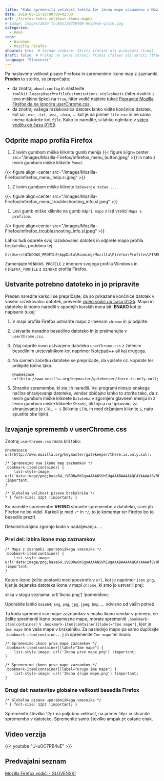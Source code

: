 ```yaml
---
title: "Kako spremeniti velikost teksta ter ikono mape zaznamkov v Mozilla Firefox"
date: 2018-08-15T18:00:00+02:00
url: /firefox-tekst-velikost-ikona-mape/
# image: images/2024-thumbs/20220408-AnyDesk-quick.jpg
categories: 
  - Kako
tags: 
  - Windows
  - Mozilla Firefox
showtoc: true  # Seznam vsebine: Skriti (false) ali prikazati (true)
draft: false  # Prikaz na javni strani: Prikaz (false) ali skriti (true)
language: "Slovenski"
---
```


Pa nastavimo velikost pisave Firefoxa in spremenimo ikone map z zaznamki. **Preden** to storite, se prepričajte:

- da znotraj `about:config` in nastavite `toolkit.legacyUserProfileCustomizations.stylesheets` (hiter dvoklik z levo miškino tipko) na `true`, hiter vodič najdete tukaj: [Popravite Mozilla Firefox da ne ignorira userChrome.css](https://www.youtube.com/watch?v=rVJnEDhHXdQ&list=PLbvZxzmdNckxgR98xK9iSVsO4bySit-q2 "Kliknite/tapnite za obisk vodiča!"),
- da znotraj vašega raziskovalca datotek lahko vidite končnice datotek, kot so `.exe`, `.txt`, `.msi`, `.docx`, ... kot je na primer `file.exe` in ne samo imena datoteke kot `file`. Kako to naredite, si lahko ogledate v [video vodiču ob času 01:59](https://youtu.be/wWs_UwVntFU?si=jACAf5M_ZNkZE4MJ&t=119 "Kliknite/tapnite za skok na ta del videoposnetka!").

## Odprite mapo profila Firefox

1. Z levim gumbom miške kliknite gumb menija {{< figure align=center src="/images/Mozilla-Firefox/mfirefox_menu_button.jpeg" >}} in nato z levim gumbom miške kliknite `Pomoč`.

 {{< figure align=center src="/images/Mozilla-Firefox/mfirefox_menu_help.sl.jpeg" >}}

1. Z levim gumbom miške kliknite `Reševanje težav ...`.

 {{< figure align=center src="/images/Mozilla-Firefox/mfirefox_menu_troubleshooting_info.sl.jpeg" >}}

1. Levi gumb miške kliknite na gumb `Odpri mapo` v isti vrstici `Mapa s profilom`.

 {{< figure align=center src="/images/Mozilla-Firefox/mfirefox_troubleshooting_info.sl.jpeg" >}}

Lahko tudi odprete svoj raziskovalec datotek in odprete mapo profila brskalnika, podobno tej:

    C:\Users\WINDOWS_PROFILE\AppData\Roaming\Mozilla\Firefox\Profiles\FIREFOX_PROFILE.default

Zamenjajte `WINDOWS_PROFILE` z imenom svojega profila Windows in `FIREFOX_PROFILE` z oznako profila Firefox.

## Ustvarite potrebno datoteko in jo pripravite

Preden naredite karkoli se prepričajte, da so prikazane končnice datotek v vašem raziskovalcu datotek, preverite [video vodič ob času 01:35](https://www.youtube.com/watch?v=U-uOC7PB4uE&t=119 "Kliknite/tapnite za skok na ta čas videa!"). Mapo in datoteko ki bomo naredili v spodnjih korakih mora biti **ENAKO** kot je napisano tukaj!

1. V mapi profila Firefox ustvarite mapo z imenom `chrome` in jo odprite.
2. Ustvarite navadno besedilno datoteko in jo preimenujte v `userChrome.css`.
3. Zdaj odprite novo ustvarjeno datoteko `userChrome.css` z želenim besedilnim urejevalnikom kot naprimer [Notepad++](https://notepad-plus-plus.org/ "Kliknite/tapnite za obisk Notepad++!") ali kaj drugega.
4. Na samem začetku datoteke se prepričajte, da vpišete oz. kopirate ter prilepite točno tako:
   
       @namespace url(http://www.mozilla.org/keymaster/gatekeeper/there.is.only.xul);

5. Shranite spremembe, ki ste jih naredili. Vsi programi nimajo enakega načina shranjevanja datoteke, vendar običajno lahko to storite tako, da z levim gumbom miške kliknete `Datoteka` v zgornjem glavnem meniju in z levim gumbom miške kliknete `Shrani`, bližnjica na tipkovnici za shranjevanje je `CTRL + S` (kliknite `CTRL` in med držanjem kliknite `S`, nato spustite obe tipki).

## Izvajanje sprememb v userChrome.css

Znotraj `userChrome.css` mora biti tako:

    @namespace url(http://www.mozilla.org/keymaster/gatekeeper/there.is.only.xul);

    /* Spremenimo vse ikone map zaznamkov */
    .bookmark-item[container] {
        list-style-image: url('data:image/png;base64,iVBORw0KGgoAAAANSUhEUgAAABAAAAAQCAYAAAAf8/9hAAAAjklEQVR42mNkAIIfx2xbgVQWAwHw//9/hh9cVgxX7ny5aBs6zQEkxgg1YD2QCiBkAAgwCdowXH0u8cHQKV9w1ICBNODaC4kvH24vUHVIO/+CLANuvhJnUGVdu4PD6rAnJQYcABrgOMIN2A00wI3MaBT/+vHOQl371PP3YQYQn505rRgu3/180S50ugNIDACEZogRw/LarAAAAABJRU5ErkJggg==') !important;
    }

    /* Globalna velikost pisave brskalnika */
    * { font-size: 12pt !important; }

Ko naredite spremembe **VEDNO** shranite spremembe v datoteko, sicer jih Firefox ne bo videl. Karkoli je med `/*` in `*/`, to je komentar ter Firefox bo to besedilo prezrl. 

Dekonstruirajmo zgornjo kodo v nadaljevanju... .

### Prvi del: izbira ikone map zaznamkov

    /* Mapa z zaznamki uporabniškega vmesnika */
    .bookmark-item[container] {
        list-style-image: url('data:image/png;base64,iVBORw0KGgoAAAANSUhEUgAAABAAAAAQCAYAAAAf8/9hAAAAjklEQVR42mNkAIIfx2xbgVQWAwHw//9/hh9cVgxX7ny5aBs6zQEkxgg1YD2QCiBkAAgwCdowXH0u8cHQKV9w1ICBNODaC4kvH24vUHVIO/+CLANuvhJnUGVdu4PD6rAnJQYcABrgOMIN2A00wI3MaBT/+vHOQl371PP3YQYQn505rRgu3/180S50ugNIDACEZogRw/LarAAAAABJRU5ErkJggg==') !important;
    }

Katero ikono želite postaviti med apostrofe v `url`, kot je naprimer `icon.png`, kjer je dejanska datoteka ikone v mapi `chrome`, ki smo jo ustvarili prej:

 slika v slogu seznama: url('ikona.png') !pomembno;

Uporabite lahko `base64`, `svg`, `png`, `jpg`, `jpeg`, `bmp`, ... odvisno od vaših potreb.

Ta koda spremeni vse mape zaznamkov s enako ikono vendar v primeru, če želite spremeniti ikono posamezne mape, morate spremeniti `.bookmark-item[container]` v `.bookmark-item[container][label="Ime mape"]`, kjer je `Ime mape` ime vaše mape v brskalniku. Za naslednjo mapo pa samo duplirajte `.bookmark-item[containe...}` in spremenite `Ime mape` ter ikono.

    /* Spremenimo ikono prve mape zaznamkov */
    .bookmark-item[container][label="Ime mape"] {
        list-style-image: url('Ikona prve mape.png') !important;
    }

    /* Spremenimo ikono prve mape zaznamkov */
    .bookmark-item[container][label="Drugo ime mape"] {
        list-style-image: url('Ikona druge mape.png') !important;
    }

### Drugi del: nastavitev globalne velikosti besedila Firefox

    /* Globalna pisava uporabniškega vmesnika */
    * { font-size: 12pt !important; }

Spremenite številko `12pt` na poljubno velikost, na primer `16pt` in shranite spremembo v datoteko. Spremenite samo številko ampak `pt` ostane enak.

## Video verzija

{{< youtube "U-uOC7PB4uE" >}}

## Predvajalni seznam

[Mozilla Firefox vodiči - SLOVENSKI](https://www.youtube.com/playlist?list=PLbvZxzmdNckyeHQYbvDKF3GK58peTHdnl "Kliknite/tapnite da odprete predvajalni seznam!")